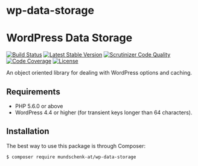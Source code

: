 # wp-data-storage

# WordPress Data Storage

[![Build Status](https://travis-ci.org/mundschenk-at/wp-data-storage.svg?branch=master)](https://travis-ci.org/mundschenk-at/wp-data-storage)
[![Latest Stable Version](https://poser.pugx.org/mundschenk-at/wp-data-storage/v/stable)](https://packagist.org/packages/mundschenk-at/wp-data-storage)
[![Scrutinizer Code Quality](https://scrutinizer-ci.com/g/mundschenk-at/wp-data-storage/badges/quality-score.png?b=master)](https://scrutinizer-ci.com/g/mundschenk-at/wp-data-storage/?branch=master)
[![Code Coverage](https://scrutinizer-ci.com/g/mundschenk-at/wp-data-storage/badges/coverage.png?b=master)](https://scrutinizer-ci.com/g/mundschenk-at/wp-data-storage/?branch=master)
[![License](https://poser.pugx.org/mundschenk-at/wp-data-storage/license)](https://packagist.org/packages/mundschenk-at/wp-data-storage)

An object oriented library for dealing with WordPress options and caching.

## Requirements

*   PHP 5.6.0 or above
*   WordPress 4.4 or higher (for transient keys longer than 64 characters).

## Installation

The best way to use this package is through Composer:

```BASH
$ composer require mundschenk-at/wp-data-storage
```
